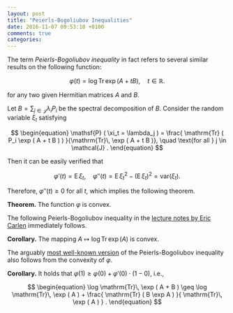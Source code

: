 ```yaml
---
layout: post
title: "Peierls-Bogoliubov Inequalities"
date: 2016-11-07 09:53:18 +0100
comments: true
categories: 
---
```

The term *Peierls-Bogoliubov inequality* in fact refers to several similar results on the following function: 

$$
\begin{equation}
\varphi (t) = \log \mathrm{Tr}\, \exp ( A + t B ) , \quad t \in \mathbb{R} .
\end{equation}
$$

for any two given Hermitian matrices $A$ and $B$. 

Let $B = \sum_{j \in \mathcal{J}} \lambda_i P_i$ be the spectral decomposition of $B$. 
Consider the random variable $\xi_t$ satisfying

$$
\begin{equation}
\mathsf{P} ( \xi_t = \lambda_j ) = \frac{ \mathrm{Tr} ( P_i \exp ( A + t B ) ) }{\mathrm{Tr}\, \exp ( A + t B )}, \quad \text{for all } j \in \mathcal{J} .
\end{equation}
$$

Then it can be easily verified that

$$
\begin{equation}
\varphi' (t) = \mathsf{E}\, \xi_t , \quad \varphi'' (t) = \mathsf{E}\, \xi_t ^ 2 - ( \mathsf{E}\, \xi_t )^2 = \mathsf{var} ( \xi_t ) .
\end{equation}
$$

Therefore, $\varphi'' (t) \geq 0$ for all $t$, which implies the following theorem.

**Theorem.** The function $\varphi$ is convex.  

The following Peierls-Bogoliubov inequality in the [lecture notes by Eric Carlen](http://math.arizona.edu/events/AZschool/material/AZ09-carlen.pdf) immediately follows.

**Corollary.** The mapping $A \mapsto \log \mathrm{Tr}\, \exp (A)$ is convex.

The arguably [most well-known version](https://en.wikipedia.org/wiki/Trace_inequalities#Peierls.E2.80.93Bogoliubov_inequality) of the Peierls-Bogoliubov inequality also follows from the convexity of $\varphi$.

**Corollary.** It holds that $\varphi(1) \geq \varphi(0) + \varphi'(0) \cdot ( 1 - 0 )$, i.e., 

$$
\begin{equation}
\log \mathrm{Tr}\, \exp ( A + B ) \geq \log \mathrm{Tr}\, \exp ( A ) + \frac{ \mathrm{Tr} ( B \exp A ) }{ \mathrm{Tr}\, \exp ( A ) } . 
\end{equation}
$$